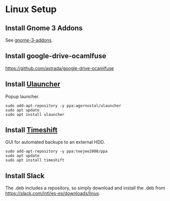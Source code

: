 Linux Setup
===========

## Install Gnome 3 Addons

See [gnome-3-addons](./gnome-3-addons.md).

## Install google-drive-ocamlfuse

https://github.com/astrada/google-drive-ocamlfuse

## Install [Ulauncher](https://github.com/Ulauncher/Ulauncher/releases/latest)

Popup launcher.

```
sudo add-apt-repository -y ppa:agornostal/ulauncher
sudo apt update
sudo apt install ulauncher
```

## Install [Timeshift](https://github.com/teejee2008/timeshift)

GUI for automated backups to an external HDD.

```
sudo add-apt-repository -y ppa:teejee2008/ppa
sudo apt update
sudo apt install timeshift
```

## Install Slack

The .deb includes a repository, so simply download and install the .deb from https://slack.com/intl/es-es/downloads/linux.
